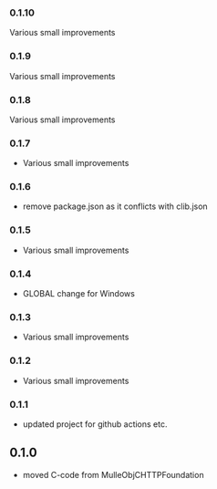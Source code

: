 ### 0.1.10

Various small improvements

### 0.1.9

Various small improvements

### 0.1.8

Various small improvements

### 0.1.7

* Various small improvements

### 0.1.6

* remove package.json as it conflicts with clib.json

### 0.1.5

* Various small improvements

### 0.1.4

* GLOBAL change for Windows

### 0.1.3

* Various small improvements

### 0.1.2

* Various small improvements

### 0.1.1

* updated project for github actions etc.

## 0.1.0

* moved C-code from MulleObjCHTTPFoundation
